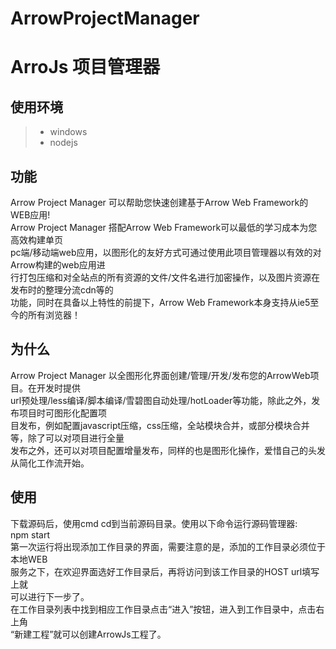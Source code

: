# ArrowProjectManager
ArroJs 项目管理器
================================================================
## 使用环境
>+ windows
>+ nodejs
## 功能
  Arrow Project Manager 可以帮助您快速创建基于Arrow Web Framework的WEB应用!  
	Arrow Project Manager 搭配Arrow Web Framework可以最低的学习成本为您高效构建单页  
pc端/移动端web应用，以图形化的友好方式可通过使用此项目管理器以有效的对Arrow构建的web应用进  
行打包压缩和对全站点的所有资源的文件/文件名进行加密操作，以及图片资源在发布时的整理分流cdn等的  
功能，同时在具备以上特性的前提下，Arrow Web Framework本身支持从ie5至今的所有浏览器！  
## 为什么
  Arrow Project Manager 以全图形化界面创建/管理/开发/发布您的ArrowWeb项目。在开发时提供  
url预处理/less编译/脚本编译/雪碧图自动处理/hotLoader等功能，除此之外，发布项目时可图形化配置项  
目发布，例如配置javascript压缩，css压缩，全站模块合并，或部分模块合并等，除了可以对项目进行全量  
发布之外，还可以对项目配置增量发布，同样的也是图形化操作，爱惜自己的头发从简化工作流开始。  

## 使用
  下载源码后，使用cmd cd到当前源码目录。使用以下命令运行源码管理器:  
                              npm start  
  第一次运行将出现添加工作目录的界面，需要注意的是，添加的工作目录必须位于本地WEB  
服务之下，在欢迎界面选好工作目录后，再将访问到该工作目录的HOST url填写上就  
可以进行下一步了。  
  在工作目录列表中找到相应工作目录点击“进入”按钮，进入到工作目录中，点击右上角  
“新建工程”就可以创建ArrowJs工程了。  

